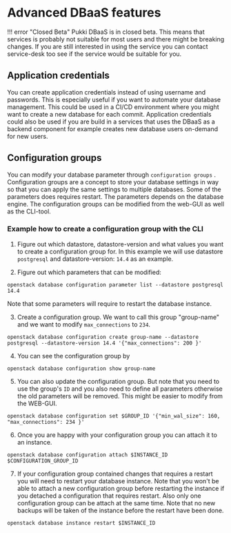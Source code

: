 # Advanced DBaaS features
!!! error "Closed Beta"
    Pukki DBaaS is in closed beta. This means that services is probably not suitable for most users
    and there might be breaking changes. If you are still interested in using the service you can
    contact service-desk too see if the service would be suitable for you.

## Application credentials

You can create application credentials instead of using username and passwords. This is especially useful if you want to automate your database management. This could be used in a CI/CD environment where you might want to create a new database for each commit. Application credentials could also be used if you are build in a services that uses the DBaaS as a backend component for example creates new database users on-demand for new users.

## Configuration groups

You can modify your database parameter through `configuration groups` . Configuration groups are a
concept to store your database settings in way so that you can apply the same settings to multiple
databases. Some of the parameters does requires restart. The parameters depends on the database
engine. The configuration groups can be modified from the web-GUI as well as the CLI-tool.

### Example how to create a configuration group with the CLI


1. Figure out which datastore, datastore-version and what values you want to create a configuration
group for. In this example we will use datastore `postgresql` and datastore-version:  `14.4` as an
example.

2. Figure out which parameters that can be modified:
```
openstack database configuration parameter list --datastore postgresql 14.4
```
Note that some parameters will require to restart the database instance.

3. Create a configuration group. We want to call this group "group-name" and we want to modify
`max_connections` to `234`.
```
openstack database configuration create group-name --datastore postgresql --datastore-version 14.4 '{"max_connections": 200 }'
```

4. You can see the configuration group by
```
openstack database configuration show group-name
```

5. You can also update the configuration group. But note that you need to use the group's `ID` and
you also need to define all parameters otherwise the old parameters will be removed. This might be
easier to modify from the WEB-GUI.
```
openstack database configuration set $GROUP_ID '{"min_wal_size": 160, "max_connections": 234 }'
```

6. Once you are happy with your configuration group you can attach it to an instance.
```
openstack database configuration attach $INSTANCE_ID $CONFIGURATION_GROUP_ID
```

7. If your configuration group contained changes that requires a restart you will need to restart
your database instance. Note that you won't be able to attach a new configuration group before
restarting the instance if you detached a configuration that requires restart. Also only one
configuration group can be attach at the same time. Note that no new backups will be taken of the
instance before the restart have been done.
```
openstack database instance restart $INSTANCE_ID
```

